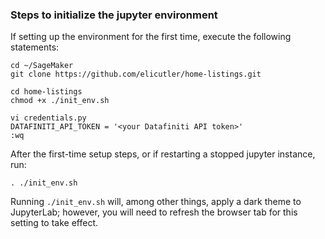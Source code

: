 ### Steps to initialize the jupyter environment
If setting up the environment for the first time, execute the following statements:
```
cd ~/SageMaker
git clone https://github.com/elicutler/home-listings.git

cd home-listings
chmod +x ./init_env.sh

vi credentials.py 
DATAFINITI_API_TOKEN = '<your Datafiniti API token>'
:wq
```

After the first-time setup steps, or if restarting a stopped jupyter instance, run:
```
. ./init_env.sh
```
Running `./init_env.sh` will, among other things, apply a dark theme to JupyterLab; however, you will need to refresh the browser tab for this setting to take effect.
